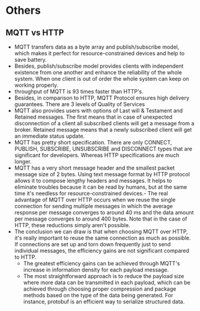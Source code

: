 # Others

## MQTT vs HTTP

- MQTT transfers data as a byte array and publish/subscribe model, which makes it perfect for resource-constrained devices and help to save battery.
- Besides, publish/subscribe model provides clients with independent existence from one another and enhance the reliability of the whole system. When one client is out of order the whole system can keep on working properly.
- throughput of MQTT is 93 times faster than HTTP's.
- Besides, in comparison to HTTP, MQTT Protocol ensures high delivery guarantees. There are 3 levels of Quality of Services
- MQTT also provides users with options of Last will & Testament and Retained messages. The first means that in case of unexpected disconnection of a client all subscribed clients will get a message from a broker. Retained message means that a newly subscribed client will get an immediate status update.
- MQTT has pretty short specification. There are only CONNECT, PUBLISH, SUBSCRIBE, UNSUBSCRIBE and DISCONNECT types that are significant for developers. Whereas HTTP specifications are much longer.
- MQTT has a very short message header and the smallest packet message size of 2 bytes. Using text message format by HTTP protocol allows it to compose lengthy headers and messages. It helps to eliminate troubles because it can be read by humans, but at the same time it's needless for resource-constrained devices.- The real advantage of MQTT over HTTP occurs when we reuse the single connection for sending multiple messages in which the average response per message converges to around 40 ms and the data amount per message converges to around 400 bytes. Note that in the case of HTTP, these reductions simply aren't possible.
- The conclusion we can draw is that when choosing MQTT over HTTP, it's really important to reuse the same connection as much as possible. If connections are set up and torn down frequently just to send individual messages, the efficiency gains are not significant compared to HTTP.
  - The greatest efficiency gains can be achieved through MQTT's increase in information density for each payload message.
  - The most straightforward approach is to reduce the payload size where more data can be transmitted in each payload, which can be achieved through choosing proper compression and package methods based on the type of the data being generated. For instance, protobuf is an efficient way to serialize structured data.
